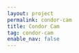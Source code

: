 ```yaml
---
layout: project
permalink: condor-cam
title: Condor Cam
tag: condor-cam
enable_nav: false
---
```

    